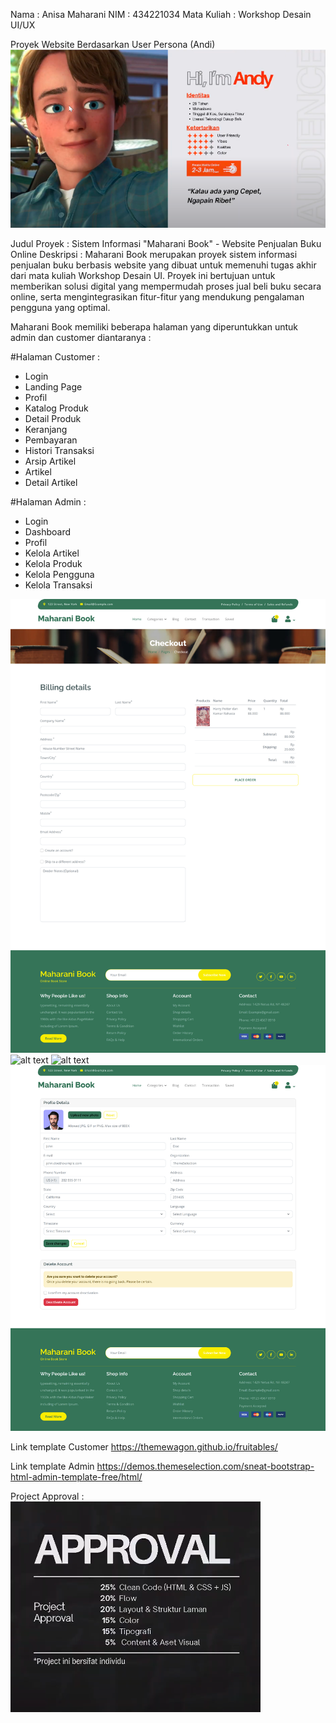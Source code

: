 Nama : Anisa Maharani
NIM : 434221034
Mata Kuliah : Workshop Desain UI/UX

Proyek Website Berdasarkan User Persona (Andi)
![alt text](<User Persona Andi.png>)

Judul Proyek : Sistem Informasi "Maharani Book" - Website Penjualan Buku Online
Deskripsi : 
Maharani Book merupakan proyek sistem informasi penjualan buku berbasis website yang dibuat untuk memenuhi tugas akhir dari mata kuliah Workshop Desain UI. Proyek ini bertujuan untuk memberikan solusi digital yang mempermudah proses jual beli buku secara online, serta mengintegrasikan fitur-fitur yang mendukung pengalaman pengguna yang optimal.

Maharani Book memiliki beberapa halaman yang diperuntukkan untuk admin dan   customer diantaranya : 

#Halaman Customer : 
- Login
- Landing Page
- Profil
- Katalog Produk
- Detail Produk
- Keranjang
- Pembayaran
- Histori Transaksi
- Arsip Artikel
- Artikel
- Detail Artikel

#Halaman Admin : 
- Login
- Dashboard
- Profil
- Kelola Artikel
- Kelola Produk
- Kelola Pengguna
- Kelola Transaksi


![alt text](127.0.0.1_5500_chackout.html.png) 
![alt text](127.0.0.1_5500_fantasy.html.png) 
![alt text](127.0.0.1_5500_index.html.png) 
![alt text](127.0.0.1_5500_user-profile.html.png)


Link template Customer
https://themewagon.github.io/fruitables/


Link template Admin
https://demos.themeselection.com/sneat-bootstrap-html-admin-template-free/html/

Project Approval : 
![alt text](<project approval.png>)

